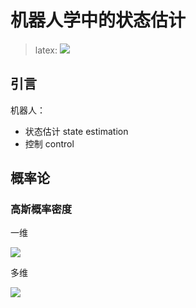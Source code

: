 # 机器人学中的状态估计

> latex: ![](https://latex.codecogs.com/gif.latex?\pi)

## 引言

机器人：
+ 状态估计 state estimation
+ 控制 control

## 概率论

### 高斯概率密度

一维

![](https://latex.codecogs.com/gif.latex?p(x\mid\mu,\sigma^2)=\frac{1}{\sqrt{2\pi\sigma^2}}exp(-\frac{1}{2}\frac{(x-\mu)^2}{\sigma^2}))

多维

![](https://latex.codecogs.com/gif.latex?p(x\mid\mu,\Sigma)=\frac{1}{\sqrt{(2\pi)^{N}\Sigma}}exp(-\frac{1}{2}(x-\mu)^{T}\Sigma^{-1}(x-\mu)}))
